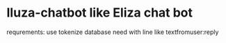 # Iluza-chatbot like Eliza chat bot
requrements: use tokenize
database need with line like textfromuser:reply
